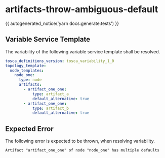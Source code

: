 # artifacts-throw-ambiguous-default

{{ autogenerated_notice('yarn docs:generate:tests') }}


## Variable Service Template

The variability of the following variable service template shall be resolved.

```yaml linenums="1"
tosca_definitions_version: tosca_variability_1_0
topology_template:
  node_templates:
    node_one:
      type: node
      artifacts:
        - artifact_one_one:
            type: artifact_a
            default_alternative: true
        - artifact_one_one:
            type: artifact_b
            default_alternative: true
```





## Expected Error

The following error is expected to be thrown, when resolving variability.

```text linenums="1"
Artifact "artifact_one_one" of node "node_one" has multiple defaults
```


